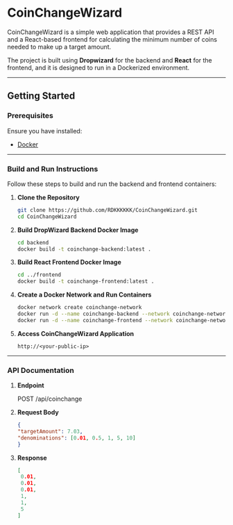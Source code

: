 # CoinChangeWizard

CoinChangeWizard is a simple web application that provides a REST API and a React-based frontend for calculating the minimum number of coins needed to make up a target amount. 

The project is built using **Dropwizard** for the backend and **React** for the frontend, and it is designed to run in a Dockerized environment.

---

## Getting Started

### Prerequisites

Ensure you have installed:

- [Docker](https://www.docker.com/get-started)

---

### Build and Run Instructions

Follow these steps to build and run the backend and frontend containers:

1. **Clone the Repository**

   ```bash
   git clone https://github.com/RDKKKKKK/CoinChangeWizard.git
   cd CoinChangeWizard
   ```

2. **Build DropWizard Backend Docker Image**

   ```bash
   cd backend
   docker build -t coinchange-backend:latest .
   ```
3. **Build React Frontend Docker Image**

   ```bash
   cd ../frontend
   docker build -t coinchange-frontend:latest .
   ```

4. **Create a Docker Network and Run Containers**

   ```bash
   docker network create coinchange-network
   docker run -d --name coinchange-backend --network coinchange-network -p 8080:8080 coinchange-backend:latest
   docker run -d --name coinchange-frontend --network coinchange-network -p 80:80 coinchange-frontend:latest
   ```
5. **Access CoinChangeWizard Application**
   ```text
   http://<your-public-ip>
   ```

---

### API Documentation

1. **Endpoint**

   POST /api/coinchange


2. **Request Body**
   ```json
   {
   "targetAmount": 7.03,
   "denominations": [0.01, 0.5, 1, 5, 10]
   }
   ```

3. **Response**
   ```json
   [
    0.01,
    0.01,
    0.01,
    1,
    1,
    5
   ]
   ```


